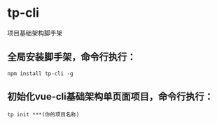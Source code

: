 # tp-cli
项目基础架构脚手架

## 全局安装脚手架，命令行执行：
~~~
npm install tp-cli -g
~~~

## 初始化vue-cli基础架构单页面项目，命令行执行：
~~~
tp init ***(你的项目名称)
~~~

